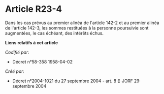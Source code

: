 # Article R23-4

Dans les cas prévus au premier alinéa de l'article 142-2 et au premier alinéa de l'article 142-3, les sommes restituées à la
personne poursuivie sont augmentées, le cas échéant, des intérêts échus.

**Liens relatifs à cet article**

_Codifié par_:

  - Décret n°58-358 1958-04-02

_Créé par_:

  - Décret n°2004-1021 du 27 septembre 2004 - art. 8 () JORF 29 septembre 2004
